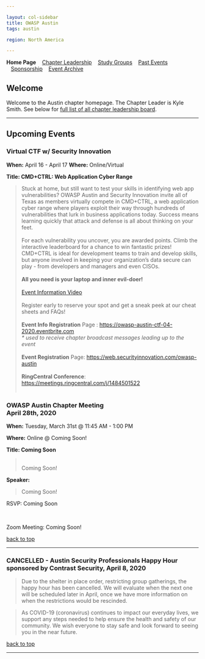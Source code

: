 ```yaml
---

layout: col-sidebar
title: OWASP Austin
tags: austin

region: North America

---
```

<strong>Home Page</strong>
&nbsp;&nbsp;&nbsp;[Chapter Leadership](leadership.md)
&nbsp;&nbsp;&nbsp;[Study Groups](studygroups.md)
&nbsp;&nbsp;&nbsp;[Past Events](pastevents.md)
&nbsp;&nbsp;&nbsp;[Sponsorship](sponsorship.md)
&nbsp;&nbsp;&nbsp;[Event Archive](pasteventsarchive.md)

Welcome
-------
Welcome to the Austin chapter homepage. The Chapter Leader is Kyle Smith. See below for [full list of all chapter leadership board](leadership.md).

<hr/>

Upcoming Events
---------------
### Virtual CTF w/ Security Innovation ###
**When:** April 16 - April 17
**Where:** Online/Virtual

**Title: CMD+CTRL: Web Application Cyber Range**
<blockquote>
Stuck at home, but still want to test your skills in identifying web app vulnerabilities?  OWASP Austin and Security Innovation invite all of Texas as members virtually compete in CMD+CTRL, a web application cyber range where players exploit their way through hundreds of vulnerabilities that lurk in business applications today.  Success means learning quickly that attack and defense is all about thinking on your feet. 
  <br><br>
For each vulnerability you uncover, you are awarded points. Climb the interactive leaderboard for a chance to win fantastic prizes! CMD+CTRL is ideal for development teams to train and develop skills, but anyone involved in keeping your organization’s data secure can play - from developers and managers and even CISOs. 
<br><br>
  <b>All you need is your laptop and inner evil-doer!</b>
   <br><br>
  <a href="https://securityinnovation.hubs.vidyard.com/watch/qYNnnBugcrUwwEeajx5i1o">Event Information Video</a>
   <br><br>
  Register early to reserve your spot and get a sneak peek at our cheat sheets and FAQs! 
  <br><br>
    <b>Event Info Registration</b> Page :  <a href="https://owasp-austin-ctf-04-2020.eventbrite.com" target="_blank">https://owasp-austin-ctf-04-2020.eventbrite.com </a> 
  <br>
    <i>* used to receive chapter broadcast messages leading up to the event</i>
  <br><br>
    <b>Event Registration</b> Page: <a href="https://web.securityinnovation.com/owasp-austin" target="_blank">https://web.securityinnovation.com/owasp-austin</a>
  <br><br>
  <b>RingCentral Conference</b>: <a href="https://meetings.ringcentral.com/j/1484501522" target="_blank">https://meetings.ringcentral.com/j/1484501522</a>
  <br><br>
</blockquote>
 
### OWASP Austin Chapter Meeting<br>April 28th, 2020 ###

**When:** Tuesday, March 31st @ 11:45 AM - 1:00 PM

**Where:** Online @ Coming Soon!

**Title: Coming Soon** 
<blockquote> 
  <br>
  Coming Soon!
</blockquote>

**Speaker:** 
<blockquote>
Coming Soon!
</blockquote>

<p>RSVP: Coming Soon</p>
<br>
<p>Zoom Meeting: Coming Soon!</p>
  
[back to top](#welcome)
<hr>

### CANCELLED - Austin Security Professionals Happy Hour sponsored by Contrast Security, April 8, 2020 ###

<blockquote>Due to the shelter in place order, restricting group gatherings, the happy hour has been cancelled. We will evaluate when the next one will be scheduled later in April, once we have more information on when the restrictions would be rescinded.</blockquote>

<blockquote>As COVID-19 (coronavirus) continues to impact our everyday lives, we support any steps needed to help ensure the health and safety of our community. We wish everyone to stay safe and look forward to seeing you in the near future.</blockquote>


[back to top](#welcome)
<hr>
